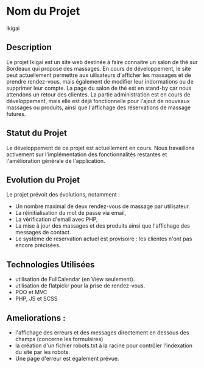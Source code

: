 # Nom du Projet
Ikigai

## Description

Le projet Ikigai est un site web destinée à faire connaitre un salon de thé sur Bordeaux qui propose des massages. En cours de développement, le site peut actuellement permettre aux uilisateurs d'afficher les massages et de prendre rendez-vous, mais également de modifier leur indormations ou de supprimer leur compte. La page du salon de thé est en stand-by car nous attendons un retour des clientes. 
La partie administration est en cours de développement, mais elle est déjà fonctionnelle pour l'ajout de nouveaux massages ou produits, ainsi que l'affichage des réservations de massage futures.

## Statut du Projet

Le développement de ce projet est actuellement en cours. Nous travaillons activement sur l'implémentation des fonctionnalités restantes et l'amélioration générale de l'application. 

## Evolution du Projet 

Le projet prévoit des évolutions, notamment :
- Un nombre maximal de deux rendez-vous de massage par utilisateur.
- La réinitialisation du mot de passe via email,
- La vérification d'email avec PHP, 
- La mise à jour des massages et des produits ainsi que l'affichage des messages de contact.
- Le système de reservation actuel est provisoire : les clientes n'ont pas encore précisées.

## Technologies Utilisées

- utilisation de FullCalendar (en View seulement).
- utilisation de flatpickr pour la prise de rendez-vous.
- POO et MVC
- PHP, JS et SCSS

## Ameliorations : 

- l'affichage des erreurs et des messages directement en dessous des champs (concerne les formulaires) 
- la création d'un fichier robots.txt à la racine pour contrôler l'indexation du site par les robots.
- Une page d'erreur est également prévue.








